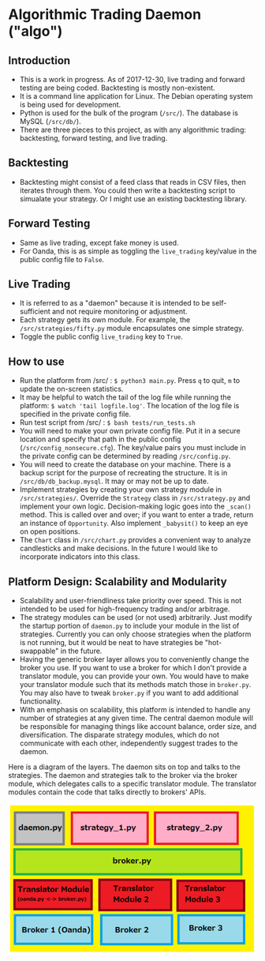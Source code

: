 # Algorithmic Trading Daemon ("algo")

## Introduction
- This is a work in progress. As of 2017-12-30, live trading and forward testing are being coded. Backtesting is mostly non-existent.
- It is a command line application for Linux. The Debian operating system is being used for development.
- Python is used for the bulk of the program (`/src/`). The database is MySQL (`/src/db/`).
- There are three pieces to this project, as with any algorithmic trading: backtesting, forward testing, and live trading.

## Backtesting
- Backtesting might consist of a feed class that reads in CSV files, then iterates through them. You could then write a backtesting script to simualate your strategy. Or I might use an existing backtesting library.

## Forward Testing
- Same as live trading, except fake money is used.
- For Oanda, this is as simple as toggling the `live_trading` key/value in the public config file to `False`.

## Live Trading
- It is referred to as a "daemon" because it is intended to be self-sufficient and not require monitoring or adjustment.
- Each strategy gets its own module. For example, the `/src/strategies/fifty.py` module encapsulates one simple strategy.
- Toggle the public config `live_trading` key to `True`.

## How to use
- Run the platform from /src/ : `$ python3 main.py`. Press `q` to quit, `m` to update the on-screen statistics.
- It may be helpful to watch the tail of the log file while running the platform: `$ watch 'tail logfile.log'`. The location of the log file is specified in the private config file.
- Run test script from /src/ : `$ bash tests/run_tests.sh`
- You will need to make your own private config file. Put it in a secure location and specify that path in the public config  (`/src/config_nonsecure.cfg`). The key/value pairs you must include in the private config can be determined by reading `/src/config.py`.
- You will need to create the database on your machine. There is a backup script for the purpose of recreating the structure. It is in `/src/db/db_backup.mysql`. It may or may not be up to date.
- Implement strategies by creating your own strategy module in `/src/strategies/`. Override the `Strategy` class in `/src/strategy.py` and implement your own logic. Decision-making logic goes into the `_scan()` method. This is called over and over; if you want to enter a trade, return an instance of `Opportunity`. Also implement `_babysit()` to keep an eye on open positions.
- The `Chart` class in `/src/chart.py` provides a convenient way to analyze candlesticks and make decisions. In the future I would like to incorporate indicators into this class.

## Platform Design: Scalability and Modularity
- Scalability and user-friendliness take priority over speed. This is not intended to be used for high-frequency trading and/or arbitrage.
- The strategy modules can be used (or not used) arbitrarily. Just modify the startup portion of `daemon.py` to include your module in the list of strategies. Currently you can only choose strategies when the platform is not running, but it would be neat to have strategies be "hot-swappable" in the future.
- Having the generic broker layer allows you to conveniently change the broker you use. If you want to use a broker for which I don't provide a translator module, you can provide your own. You would have to make your translator module such that its methods match those in `broker.py`. You may also have to tweak `broker.py` if you want to add additional functionality.
- With an emphasis on scalability, this platform is intended to handle any number of strategies at any given time. The central daemon module will be responsible for managing things like account balance, order size, and diversification. The disparate strategy modules, which do not communicate with each other, independently suggest trades to the daemon.

Here is a diagram of the layers. The daemon sits on top and talks to the strategies. The daemon and strategies talk to the broker via the broker module, which delegates calls to a specific translator module. The translator modules contain the code that talks directly to brokers' APIs.

![diagram](docs/platform_diagram_2.png)

